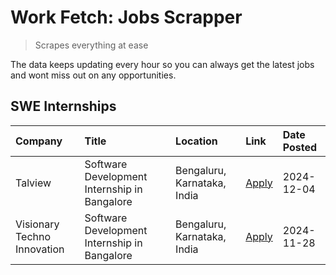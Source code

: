 # Work Fetch: Jobs Scrapper
> Scrapes everything at ease

The data keeps updating every hour so you can always get the latest jobs and wont miss out on any opportunities.

## SWE Internships
<!--START_SECTION:workfetch-->
| Company                     | Title                                        | Location                    | Link                                                                                                                                                                                                                                | Date Posted   |
|:----------------------------|:---------------------------------------------|:----------------------------|:------------------------------------------------------------------------------------------------------------------------------------------------------------------------------------------------------------------------------------|:--------------|
| Talview                     | Software Development Internship in Bangalore | Bengaluru, Karnataka, India | [Apply](https://in.linkedin.com/jobs/view/software-development-internship-in-bangalore-at-talview-4089000537?position=2&pageNum=0&refId=2iBktRJvSYpkLHWe%2FsgLgg%3D%3D&trackingId=QY0oz9eZDSH1fKEa8n2whg%3D%3D)                     | 2024-12-04    |
| Visionary Techno Innovation | Software Development Internship in Bangalore | Bengaluru, Karnataka, India | [Apply](https://in.linkedin.com/jobs/view/software-development-internship-in-bangalore-at-visionary-techno-innovation-4086916247?position=3&pageNum=0&refId=2iBktRJvSYpkLHWe%2FsgLgg%3D%3D&trackingId=HuprdS0XdS4Y6nuZ8f2VFA%3D%3D) | 2024-11-28    |
<!--END_SECTION:workfetch-->
